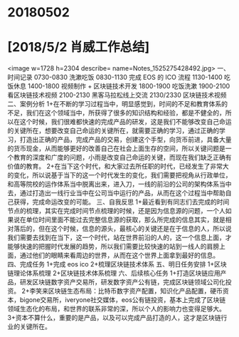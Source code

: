 # 20180502

# [2018/5/2 肖威工作总结]
<image w=1728 h=2304 describe= name=Notes_1525275428492.jpg>
一、时间记录
0730-0830 洗漱吃饭
0830-1130 完成 EOS 的 ICO 流程
1130-1400 吃饭休息
1400-1800 视频制作 + 区块链技术开发
1800-1900 吃饭洗漱
1900-2100 看区块链技术视频
2100-2130 黑客马拉松线上交流
2130/2330 区块链技术视频
二、案例分析
1+在不断的学习过程当中，明显感觉到，时间的不足和教育体系的不足，我们在这个领域当中，所获得了很多的知识结构和经验，都是不健全的，所以在这个时候，我们很难都快速的完成产品的研发，这是我们不能够改变自己命运的关键所在，想要改变自己命运的关键所在，就需要正确的学习，通过正确的学习，打造出正确的产品，完成产品的交易，创建这个手型，向货币前进，具备大量的货币现金，从而能够更好的改善自己在社会上面生存的空间，所以关键问题是一个教育的深度和广度的问题，小雨是改变自己命运的关键，而现在我们缺乏正确有价值的教育。
2+在当下这个时代，和大家过去所任职的时代，已经发生了非常大的变化，所以说基于当下的这一个时代发生的变化，我们需要把视角从行政单位，和高等院校的运作体系当中脱离出来，进入刀，一线的前沿的公司的架构体系当中去，通过打造出一线行业当中在公司当中运行的产品，从而在这个过程当中帮助自己获得，完成命运改变的可能。
三、自我反思
1+最近看到有同志们去完成的时间节点的梳理，其实在完成时间节点梳理的时候，还是因为信息源的问题，一个人如果说在单位时间里面不能过去完整信息源的获取，那么所完成的信息其实，就是相对落后的，但在这个时候，信息的源头，最核心的关键还是在于信息的人，所以说我们需要去找到在当下，这一个时代，站在世界前沿的人的，这一个信息上面，才能够快速的把握时代发展的趋势，所以我们需要比较快速的站到一线人的肩膀上面，通过他们的眼睛来看周边的世界，从而在这个世界上面拿到最好的信息。
四、完成任务
1+完成  eos  ico
2+梳理区块链技术体系
五、明日任务安排
1+区块链理论体系梳理
2+区块链技术体系梳理
六、后续核心任务
1+打造区块链应用产品，研发区块链数字资产交易所，研发数字资产公有链，完成区块链领域公司化投资。
2+李笑来区块链生态布局：比特币数字资产配置，知识化产品配置，硬币资本，bigone交易所，iveryone社交媒体，eos公有链投资，基本上完成了区块链领域生态化的布局，和世界的联系非常的深，所以个人的影响力也变得足够大。
3+资本不算什么，重要的是产品，以及可以完成产品打造的人，这才是区块链行业的关键所在。
